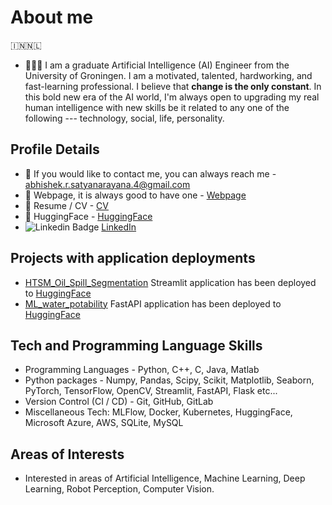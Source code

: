 # About me
🇮🇳🇳🇱
* 👨🏽‍🎓 I am a graduate Artificial Intelligence (AI) Engineer from the University of Groningen. I am a
motivated, talented, hardworking, and fast-learning professional. I believe that **change is the only constant**. 
In this bold new era of the AI world, I'm always open to upgrading my real human intelligence with new skills be it related
to any one of the following --- technology, social, life, personality.

## Profile Details
* 📧 If you would like to contact me, you can always reach me - <abhishek.r.satyanarayana.4@gmail.com>
* 📃 Webpage, it is always good to have one - [Webpage](https://abhishekrs4.github.io/)
* 📜 Resume / CV - [CV](https://abhishekrs4.github.io/docs/cv_abhishek_r_s.pdf)
* 🤗 HuggingFace - [HuggingFace](https://huggingface.co/abhishekrs4)
* ![Linkedin Badge](https://img.shields.io/badge/-Abhishek-blue?style=flat&logo=Linkedin&logoColor=white) [LinkedIn](https://www.linkedin.com/in/abhishek-ramanathapura-satyanarayana-862608a0/)

## Projects with application deployments
* [HTSM_Oil_Spill_Segmentation](https://github.com/AbhishekRS4/HTSM_Oil_Spill_Segmentation) Streamlit application has been deployed to [HuggingFace](https://huggingface.co/spaces/abhishekrs4/Oil_Spill_Segmentation)
* [ML_water_potability](https://github.com/AbhishekRS4/ML_water_potability_fastapi_deployment) FastAPI application has been deployed to [HuggingFace](https://huggingface.co/spaces/abhishekrs4/ML_water_potability)

## Tech and Programming Language Skills
* Programming Languages - Python, C++, C, Java, Matlab
* Python packages - Numpy, Pandas, Scipy, Scikit, Matplotlib, Seaborn, PyTorch, TensorFlow, OpenCV, Streamlit, FastAPI, Flask etc...
* Version Control (CI / CD) - Git, GitHub, GitLab
* Miscellaneous Tech: MLFlow, Docker, Kubernetes, HuggingFace, Microsoft Azure, AWS, SQLite, MySQL

## Areas of Interests
* Interested in areas of Artificial Intelligence, Machine Learning, Deep Learning, Robot Perception, Computer Vision.
